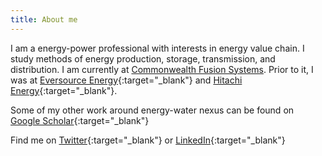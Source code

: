 ```yaml
---
title: About me
---
```


I am a energy-power professional with interests in energy value chain. I study methods of energy production, storage, transmission, and distribution. I am currently at [Commonwealth Fusion Systems](https://www.cfs.energy/). Prior to it, I was at [Eversource Energy](https://www.eversource.com/){:target="_blank"} and [Hitachi Energy](https://www.hitachienergy.com/){:target="_blank"}.

Some of my other work around energy-water nexus can be found on [Google Scholar](https://scholar.google.com/citations?user=ggvoStcAAAAJ&hl=en){:target="_blank"}

Find me on [Twitter](https://twitter.com/TheDeshpande){:target="_blank"} or [LinkedIn](https://www.linkedin.com/in/jaydeepdeshpande/){:target="_blank"}